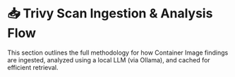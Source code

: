 # 📥 Trivy Scan Ingestion & Analysis Flow

This section outlines the full methodology for how Container Image findings are ingested, analyzed using a local LLM (via Ollama), and cached for efficient retrieval.

